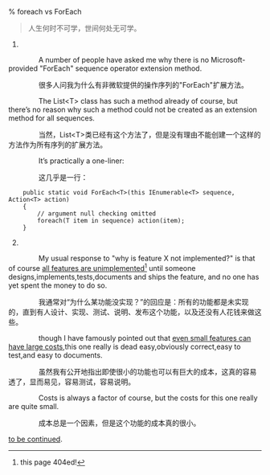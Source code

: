 % foreach vs ForEach

> 人生何时不可学，世间何处无可学。

1.

&emsp;&emsp;&emsp;&emsp; A number of people have asked me why there is no Microsoft-provided "ForEach" sequence operator extension method.

&emsp;&emsp;&emsp;&emsp; 很多人问我为什么有非微软提供的操作序列的"ForEach"扩展方法。

&emsp;&emsp;&emsp;&emsp; The List\<T> class has such a method already of course, but there’s no reason why such a method could not be created as an extension method for all sequences. 

&emsp;&emsp;&emsp;&emsp; 当然，List\<T>类已经有这个方法了，但是没有理由不能创建一个这样的方法作为所有序列的扩展方法。

&emsp;&emsp;&emsp;&emsp; It’s practically a one-liner:

&emsp;&emsp;&emsp;&emsp; 这几乎是一行：
```
	public static void ForEach<T>(this IEnumerable<T> sequence, Action<T> action)
	{ 
		// argument null checking omitted
		foreach(T item in sequence) action(item);
	}
```
2. 

&emsp;&emsp;&emsp;&emsp; My usual response to "why is feature X not implemented?" is that of course [all features are unimplemented](https://blog.ryjones.org/2005/07/12/product-development/)[^404ed] until someone designs,implements,tests,documents and ships the feature, and no one has yet spent the money to do so.
 
&emsp;&emsp;&emsp;&emsp; 我通常对“为什么某功能没实现？”的回应是：所有的功能都是未实现的，直到有人设计、实现、测试、说明、发布这个功能，以及还没有人花钱来做这些。

&emsp;&emsp;&emsp;&emsp; though I have famously pointed out that [even small features can have large costs](https://blogs.msdn.microsoft.com/ericlippert/2003/10/28/how-many-microsoft-employees-does-it-take-to-change-a-lightbulb/),this one really is dead easy,obviously correct,easy to test,and easy to documents.

&emsp;&emsp;&emsp;&emsp; 虽然我有公开地指出即使很小的功能也可以有巨大的成本，这真的容易透了，显而易见，容易测试，容易说明。

&emsp;&emsp;&emsp;&emsp; Costs is always a factor of course, but the costs for this one really are quite small.

&emsp;&emsp;&emsp;&emsp; 成本总是一个因素，但是这个功能的成本真的很小。



[to be continued](#maybe).



[^404ed]: this page 404ed!
